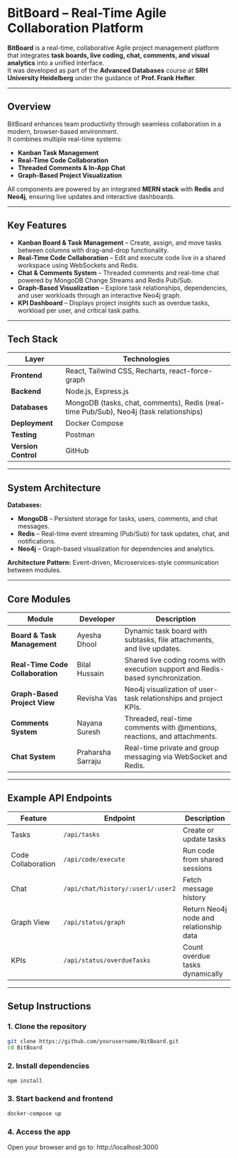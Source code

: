 #  BitBoard – Real-Time Agile Collaboration Platform

**BitBoard** is a real-time, collaborative Agile project management platform that integrates **task boards, live coding, chat, comments, and visual analytics** into a unified interface.  
It was developed as part of the **Advanced Databases** course at **SRH University Heidelberg** under the guidance of **Prof. Frank Hefter**.

---

##  Overview

BitBoard enhances team productivity through seamless collaboration in a modern, browser-based environment.  
It combines multiple real-time systems:
- **Kanban Task Management**
- **Real-Time Code Collaboration**
- **Threaded Comments & In-App Chat**
- **Graph-Based Project Visualization**

All components are powered by an integrated **MERN stack** with **Redis** and **Neo4j**, ensuring live updates and interactive dashboards.

---

##  Key Features

-  **Kanban Board & Task Management** – Create, assign, and move tasks between columns with drag-and-drop functionality.  
-  **Real-Time Code Collaboration** – Edit and execute code live in a shared workspace using WebSockets and Redis.  
-  **Chat & Comments System** – Threaded comments and real-time chat powered by MongoDB Change Streams and Redis Pub/Sub.  
-  **Graph-Based Visualization** – Explore task relationships, dependencies, and user workloads through an interactive Neo4j graph.  
-  **KPI Dashboard** – Displays project insights such as overdue tasks, workload per user, and critical task paths.

---

##  Tech Stack

| Layer | Technologies |
|-------|---------------|
| **Frontend** | React, Tailwind CSS, Recharts, react-force-graph |
| **Backend** | Node.js, Express.js |
| **Databases** | MongoDB (tasks, chat, comments), Redis (real-time Pub/Sub), Neo4j (task relationships) |
| **Deployment** | Docker Compose |
| **Testing** | Postman |
| **Version Control** | GitHub |

---

##  System Architecture

**Databases:**
- **MongoDB** – Persistent storage for tasks, users, comments, and chat messages.  
- **Redis** – Real-time event streaming (Pub/Sub) for task updates, chat, and notifications.  
- **Neo4j** – Graph-based visualization for dependencies and analytics.

**Architecture Pattern:** Event-driven, Microservices-style communication between modules.

---

##  Core Modules

| Module | Developer | Description |
|---------|------------|-------------|
| **Board & Task Management** | Ayesha Dhool | Dynamic task board with subtasks, file attachments, and live updates. |
| **Real-Time Code Collaboration** | Bilal Hussain | Shared live coding rooms with execution support and Redis-based synchronization. |
| **Graph-Based Project View** | Revisha Vas | Neo4j visualization of user-task relationships and project KPIs. |
| **Comments System** | Nayana Suresh | Threaded, real-time comments with @mentions, reactions, and attachments. |
| **Chat System** | Praharsha Sarraju | Real-time private and group messaging via WebSocket and Redis. |

---

##  Example API Endpoints

| Feature | Endpoint | Description |
|----------|-----------|-------------|
| Tasks | `/api/tasks` | Create or update tasks |
| Code Collaboration | `/api/code/execute` | Run code from shared sessions |
| Chat | `/api/chat/history/:user1/:user2` | Fetch message history |
| Graph View | `/api/status/graph` | Return Neo4j node and relationship data |
| KPIs | `/api/status/overdueTasks` | Count overdue tasks dynamically |

---

##  Setup Instructions

### 1. Clone the repository
```bash
git clone https://github.com/yourusername/BitBoard.git
cd BitBoard
```

### 2. Install dependencies
```bash
npm install
```

### 3. Start backend and frontend
```bash
docker-compose up
```

### 4. Access the app
Open your browser and go to:
 http://localhost:3000

